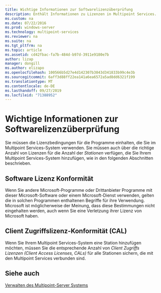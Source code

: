 ```yaml
---
title: Wichtige Informationen zur Softwarelizenzüberprüfung
description: Enthält Informationen zu Lizenzen in Multipoint Services.
ms.custom: na
ms.date: 07/22/2016
ms.prod: windows-server
ms.technology: multipoint-services
ms.reviewer: na
ms.suite: na
ms.tgt_pltfrm: na
ms.topic: article
ms.assetid: cd42fbac-fa7b-484d-b97d-3911e9180e7b
author: lizap
manager: dongill
ms.author: elizapo
ms.openlocfilehash: 100566b5d27e4d142307b3043d341833b99c4e3b
ms.sourcegitcommit: 6aff3d88ff22ea141a6ea6572a5ad8dd6321f199
ms.translationtype: MT
ms.contentlocale: de-DE
ms.lasthandoff: 09/27/2019
ms.locfileid: "71388952"
---
```

# <a name="important-information-about-software-license-compliance"></a>Wichtige Informationen zur Softwarelizenzüberprüfung
Sie müssen die Lizenzbedingungen für die Programme einhalten, die Sie im Multipoint Services-System verwenden. Sie müssen auch über die richtige Anzahl von Lizenzen für die Anzahl der *Stationen* verfügen, die Sie Ihrem Multipoint Services-System hinzufügen, wie in den folgenden Abschnitten beschrieben.  
  
## <a name="software-license-compliance"></a>Software Lizenz Konformität  
Wenn Sie andere Microsoft-Programme oder Drittanbieter Programme mit dieser Microsoft-Software oder einem Microsoft-Dienst verwenden, gelten die in solchen Programmen enthaltenen Begriffe für ihre Verwendung. Microsoft ist möglicherweise der Meinung, dass diese Bestimmungen nicht eingehalten werden, auch wenn Sie eine Verletzung ihrer Lizenz von Microsoft haben.  
  
## <a name="client-access-license-cal-compliance"></a>Client Zugriffslizenz-Konformität (CAL)  
Wenn Sie Ihrem Multipoint Services-System eine Station hinzufügen möchten, müssen Sie die entsprechende Anzahl von *Client Zugriffs Lizenzen (Client Access Licenses, CALs)* für alle Stationen sichern, die mit den Multipoint Services verbunden sind.   
  
## <a name="see-also"></a>Siehe auch  
[Verwalten des Multipoint-Server Systems](managing-your-multipoint-services-system.md)  
  
